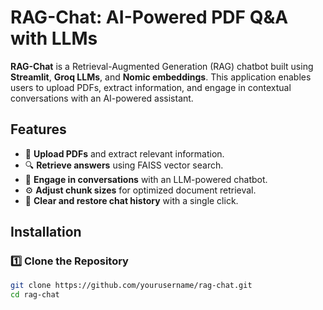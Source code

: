 # RAG-Chat: AI-Powered PDF Q&A with LLMs  

**RAG-Chat** is a Retrieval-Augmented Generation (RAG) chatbot built using **Streamlit**, **Groq LLMs**, and **Nomic embeddings**. This application enables users to upload PDFs, extract information, and engage in contextual conversations with an AI-powered assistant.  

## Features  

- 📄 **Upload PDFs** and extract relevant information.  
- 🔍 **Retrieve answers** using FAISS vector search.  
- 🤖 **Engage in conversations** with an LLM-powered chatbot.  
- ⚙️ **Adjust chunk sizes** for optimized document retrieval.  
- 🧹 **Clear and restore chat history** with a single click.  

## Installation  

### 1️⃣ Clone the Repository  
```bash
git clone https://github.com/yourusername/rag-chat.git
cd rag-chat
